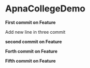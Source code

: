 # ApnaCollegeDemo
<B>First commit on Feature</B>
<p>Add new line in three commit</p>
<p><B>second commit on Feature</B></p>
<p><B>Forth commit on Feature</B></p>
<p><B>Fifth commit on Feature</B></p>